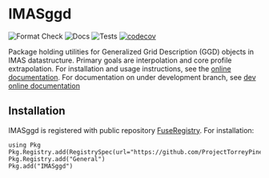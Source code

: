# IMASggd

![Format Check](https://github.com/ProjectTorreyPines/IMASggd.jl/actions/workflows/format_check.yml/badge.svg)
![Docs](https://github.com/ProjectTorreyPines/IMASggd.jl/actions/workflows/make_docs.yml/badge.svg)
![Tests](https://github.com/ProjectTorreyPines/IMASggd.jl/actions/workflows/test.yml/badge.svg)
[![codecov](https://codecov.io/gh/ProjectTorreyPines/IMASggd.jl/graph/badge.svg?token=ZJBRLAXIS1)](https://codecov.io/gh/ProjectTorreyPines/IMASggd.jl)

Package holding utilities for Generalized Grid Description (GGD) objects in IMAS datastructure. Primary goals are interpolation and core profile extrapolation. For installation and usage instructions, see the [online documentation](https://projecttorreypines.github.io/IMASggd.jl/stable). For documentation on under development branch, see [dev online documentation](https://projecttorreypines.github.io/IMASggd.jl/dev)

## Installation

IMASggd is registered with public repository [FuseRegistry](https://github.com/ProjectTorreyPines/FuseRegistry.jl/). For installation:

```
using Pkg
Pkg.Registry.add(RegistrySpec(url="https://github.com/ProjectTorreyPines/FuseRegistry.jl.git"))
Pkg.Registry.add("General")
Pkg.add("IMASggd")
```
